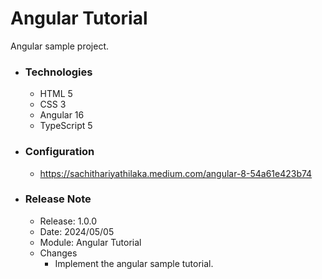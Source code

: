# Angular Tutorial
Angular sample project.

* ### Technologies
  * HTML 5
  * CSS 3
  * Angular 16
  * TypeScript 5

* ### Configuration
  * https://sachithariyathilaka.medium.com/angular-8-54a61e423b74

* ### Release Note

  * Release: 1.0.0
  * Date: 2024/05/05
  * Module: Angular Tutorial
  * Changes
    * Implement the angular sample tutorial.
